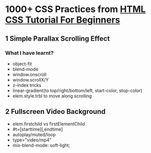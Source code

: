 # 1000+ CSS Practices from [HTML CSS Tutorial For Beginners](https://www.youtube.com/playlist?list=PL5e68lK9hEzdYG6YQZCHtM9gon_cDNQMh)

## 1 Simple Parallax Scrolling Effect

### What I have learnt?
* object-fit
* blend-mode
* window.onscroll
* window.scrollX/Y
* z-index tricks
* linear-gradient(to top/right/bottom/left, start-color, stop-color)
* elem.style.trbl to move along scrolling

## 2 Fullscreen Video Background
* elem.firstchild vs firstElementChild
* #t=[starttime][,endtime]
* autoplay/muted/loop
* type="video/mp4"
* mix-blend-mode: soft-light;
